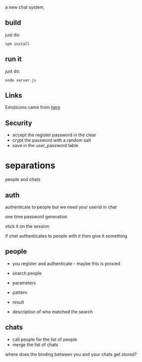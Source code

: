 a new chat system,

## build

just do:

```
npm install
```

## run it

just do:

```
node server.js
```


## Links

Emoticons came from [here](https://unicode.org/emoji/charts/emoji-ordering.html)


## Security

* accept the register password in the clear
* crypt the password with a random salt
* save in the user_password table



# separations

people and chats

## auth

authenticate to people
but we need your userid in chat

one time password generation

stick it on the session

if chat authenticates to people with it then give it something


## people 

* you register and authenticate - maybe this is proxied

* search people
 * parameters
  * pattern
 * result
  * description of who matched the search


## chats

* call people for the list of people
 * merge the list of chats


where does the binding between you and your chats get stored?

